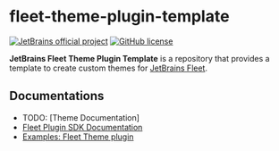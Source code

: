 # fleet-theme-plugin-template

[![JetBrains official project](http://jb.gg/badges/official.svg)](https://confluence.jetbrains.com/display/ALL/JetBrains+on+GitHub)
[![GitHub license](https://img.shields.io/badge/license-APACHE_2.0-blue.svg)](https://github.com/JetBrains/fleet-plugin-template/blob/main/LICENSE.md)

**JetBrains Fleet Theme Plugin Template** is a repository that provides a template to create custom themes for 
[JetBrains Fleet][fleet:website].

## Documentations

- TODO: [Theme Documentation]<!--TODO: [fleet:theme-documentation]-->
- [Fleet Plugin SDK Documentation][fleet:sdk-documentation]
- [Examples: Fleet Theme plugin][fleet:theme-plugin-example]

[fleet:website]: https://www.jetbrains.com/fleet/
[fleet:theme-documentation]: https://guides.asboy2035.com/themes/
[fleet:theme-plugin-example]: https://github.com/JetBrains/fleet-sdk-gradle-plugin/tree/main/examples/theme-plugin
[fleet:sdk-documentation]: https://github.com/JetBrains/fleet-sdk-gradle-plugin
